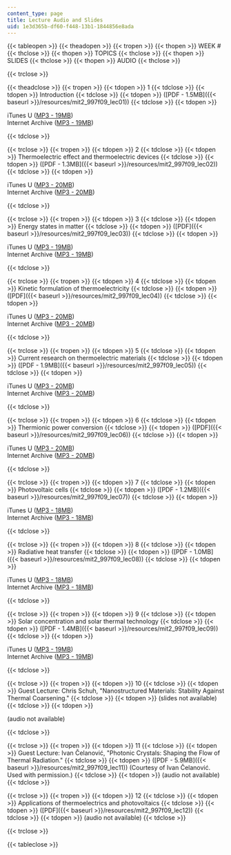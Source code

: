 ```yaml
---
content_type: page
title: Lecture Audio and Slides
uid: 1e3d365b-df60-f448-13b1-1844856e8ada
---
```


{{< tableopen >}}
{{< theadopen >}}
{{< tropen >}}
{{< thopen >}}
WEEK #
{{< thclose >}}
{{< thopen >}}
TOPICS
{{< thclose >}}
{{< thopen >}}
SLIDES
{{< thclose >}}
{{< thopen >}}
AUDIO
{{< thclose >}}

{{< trclose >}}

{{< theadclose >}}
{{< tropen >}}
{{< tdopen >}}
1
{{< tdclose >}}
{{< tdopen >}}
Introduction
{{< tdclose >}}
{{< tdopen >}}
([PDF - 1.5MB]({{< baseurl >}}/resources/mit2_997f09_lec01))
{{< tdclose >}}
{{< tdopen >}}


iTunes U ([MP3 - 19MB](http://itunes.apple.com/us/podcast/lecture-1-introduction/id391500439?i=87015497))  
Internet Archive ([MP3 - 19MB](http://www.archive.org/download/MIT2.997F09/MIT2_997F09_lec01.mp3))


{{< tdclose >}}

{{< trclose >}}
{{< tropen >}}
{{< tdopen >}}
2
{{< tdclose >}}
{{< tdopen >}}
Thermoelectric effect and thermoelectric devices
{{< tdclose >}}
{{< tdopen >}}
([PDF - 1.3MB]({{< baseurl >}}/resources/mit2_997f09_lec02))
{{< tdclose >}}
{{< tdopen >}}


iTunes U ([MP3 - 20MB](http://itunes.apple.com/us/podcast/lecture-2-thermoelectric-effect/id391500439?i=87015494))  
Internet Archive ([MP3 - 20MB](http://www.archive.org/download/MIT2.997F09/MIT2_997F09_lec02.mp3))


{{< tdclose >}}

{{< trclose >}}
{{< tropen >}}
{{< tdopen >}}
3
{{< tdclose >}}
{{< tdopen >}}
Energy states in matter
{{< tdclose >}}
{{< tdopen >}}
([PDF]({{< baseurl >}}/resources/mit2_997f09_lec03))
{{< tdclose >}}
{{< tdopen >}}


iTunes U ([MP3 - 19MB](http://itunes.apple.com/us/podcast/lecture-3-energy-states-in/id391500439?i=87015499))  
Internet Archive ([MP3 - 19MB](http://www.archive.org/download/MIT2.997F09/MIT2_997F09_lec03.mp3))


{{< tdclose >}}

{{< trclose >}}
{{< tropen >}}
{{< tdopen >}}
4
{{< tdclose >}}
{{< tdopen >}}
Kinetic formulation of thermoelectricity
{{< tdclose >}}
{{< tdopen >}}
([PDF]({{< baseurl >}}/resources/mit2_997f09_lec04))
{{< tdclose >}}
{{< tdopen >}}


iTunes U ([MP3 - 20MB](http://itunes.apple.com/us/podcast/lecture-4-kinetic-formulation/id391500439?i=87015492))  
Internet Archive ([MP3 - 20MB](http://www.archive.org/download/MIT2.997F09/MIT2_997F09_lec04.mp3))


{{< tdclose >}}

{{< trclose >}}
{{< tropen >}}
{{< tdopen >}}
5
{{< tdclose >}}
{{< tdopen >}}
Current research on thermoelectric materials
{{< tdclose >}}
{{< tdopen >}}
([PDF - 1.9MB]({{< baseurl >}}/resources/mit2_997f09_lec05))
{{< tdclose >}}
{{< tdopen >}}


iTunes U ([MP3 - 20MB](http://itunes.apple.com/us/podcast/lecture-5-current-research/id391500439?i=87015493))  
Internet Archive ([MP3 - 20MB](http://www.archive.org/download/MIT2.997F09/MIT2_997F09_lec05.mp3))


{{< tdclose >}}

{{< trclose >}}
{{< tropen >}}
{{< tdopen >}}
6
{{< tdclose >}}
{{< tdopen >}}
Thermionic power conversion
{{< tdclose >}}
{{< tdopen >}}
([PDF]({{< baseurl >}}/resources/mit2_997f09_lec06))
{{< tdclose >}}
{{< tdopen >}}


iTunes U ([MP3 - 20MB](http://itunes.apple.com/us/podcast/lecture-6-thermionic-power/id391500439?i=87015500))  
Internet Archive ([MP3 - 20MB](http://www.archive.org/download/MIT2.997F09/MIT2_997F09_lec06.mp3))


{{< tdclose >}}

{{< trclose >}}
{{< tropen >}}
{{< tdopen >}}
7
{{< tdclose >}}
{{< tdopen >}}
Photovoltaic cells
{{< tdclose >}}
{{< tdopen >}}
([PDF - 1.2MB]({{< baseurl >}}/resources/mit2_997f09_lec07))
{{< tdclose >}}
{{< tdopen >}}


iTunes U ([MP3 - 18MB](http://itunes.apple.com/us/podcast/lecture-7-photovoltaic-cells/id391500439?i=87015498))  
Internet Archive ([MP3 - 18MB](http://www.archive.org/download/MIT2.997F09/MIT2_997F09_lec07.mp3))


{{< tdclose >}}

{{< trclose >}}
{{< tropen >}}
{{< tdopen >}}
8
{{< tdclose >}}
{{< tdopen >}}
Radiative heat transfer
{{< tdclose >}}
{{< tdopen >}}
([PDF - 1.0MB]({{< baseurl >}}/resources/mit2_997f09_lec08))
{{< tdclose >}}
{{< tdopen >}}


iTunes U ([MP3 - 18MB](http://itunes.apple.com/us/podcast/lecture-8-radiative-heat-transfer/id391500439?i=87015496))  
Internet Archive ([MP3 - 18MB](http://www.archive.org/download/MIT2.997F09/MIT2_997F09_lec08.mp3))


{{< tdclose >}}

{{< trclose >}}
{{< tropen >}}
{{< tdopen >}}
9
{{< tdclose >}}
{{< tdopen >}}
Solar concentration and solar thermal technology
{{< tdclose >}}
{{< tdopen >}}
([PDF - 1.4MB]({{< baseurl >}}/resources/mit2_997f09_lec09))
{{< tdclose >}}
{{< tdopen >}}


iTunes U ([MP3 - 19MB](http://itunes.apple.com/us/podcast/lecture-9-solar-concentration/id391500439?i=87015495))  
Internet Archive ([MP3 - 19MB](http://www.archive.org/download/MIT2.997F09/MIT2_997F09_lec09.mp3))


{{< tdclose >}}

{{< trclose >}}
{{< tropen >}}
{{< tdopen >}}
10
{{< tdclose >}}
{{< tdopen >}}
Guest Lecture: Chris Schuh, "Nanostructured Materials: Stability Against Thermal Coarsening."
{{< tdclose >}}
{{< tdopen >}}
(slides not available)
{{< tdclose >}}
{{< tdopen >}}


(audio not available)


{{< tdclose >}}

{{< trclose >}}
{{< tropen >}}
{{< tdopen >}}
11
{{< tdclose >}}
{{< tdopen >}}
Guest Lecture: Ivan Čelanović, "Photonic Crystals: Shaping the Flow of Thermal Radiation."
{{< tdclose >}}
{{< tdopen >}}
([PDF - 5.9MB]({{< baseurl >}}/resources/mit2_997f09_lec11)) (Courtesy of Ivan Čelanović. Used with permission.)
{{< tdclose >}}
{{< tdopen >}}
(audio not available)
{{< tdclose >}}

{{< trclose >}}
{{< tropen >}}
{{< tdopen >}}
12
{{< tdclose >}}
{{< tdopen >}}
Applications of thermoelectrics and photovoltaics
{{< tdclose >}}
{{< tdopen >}}
([PDF]({{< baseurl >}}/resources/mit2_997f09_lec12))
{{< tdclose >}}
{{< tdopen >}}
(audio not available)
{{< tdclose >}}

{{< trclose >}}

{{< tableclose >}}